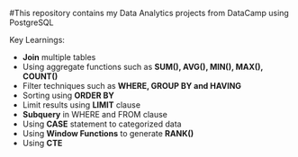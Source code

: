 #This repository contains my Data Analytics projects from DataCamp using PostgreSQL

Key Learnings:
- **Join** multiple tables
- Using aggregate functions such as **SUM(), AVG(), MIN(), MAX(), COUNT()**
- Filter techniques such as **WHERE, GROUP BY and HAVING**
- Sorting using **ORDER BY**
- Limit results using **LIMIT** clause
- **Subquery** in WHERE and FROM clause
- Using **CASE** statement to categorized data 
- Using **Window Functions** to generate **RANK()**
- Using **CTE**
